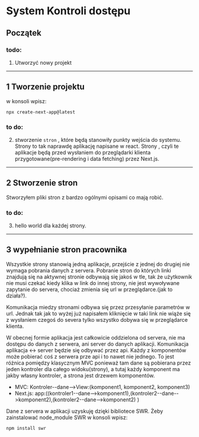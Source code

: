 # System Kontroli dostępu
## Początek
### todo:
1) Utworzyć nowy projekt
***
## 1 Tworzenie projektu
w konsoli wpisz: 
```
npx create-next-app@latest
```
### to do:
2) stworzenie `stron` , które będą stanowiły punkty wejścia do systemu. Strony to tak naprawdę aplikację napisane w react. Strony , czyli te aplikacje będą przed wysłaniem do przeglądarki klienta przygotowane(pre-rendering i data fetching) przez Next.js.
***
## 2 Stworzenie stron
Stworzyłem pliki stron z bardzo ogólnymi opisami co mają robić.

### to do:
3) hello world dla każdej strony.
***
## 3 wypełnianie stron pracownika
Wszystkie strony stanowią jedną aplikacje, przejście z jednej do drugiej nie wymaga pobrania danych z servera. Pobranie stron do których linki znajdują się na aktywnej stronie odbywają się jakoś w tle, tak że użytkownik nie musi czekać kiedy klika w link do innej strony, nie jest wywoływane zapytanie do servera, chociaż zmienia się url w przeglądarce.(jak to działa?).

Komunikacja miedzy stronami odbywa się przez przesyłanie parametrów w url. Jednak tak jak to wyżej już napisałem kliknięcie w taki link nie wiąże się z wysłaniem czegoś do severa tylko wszystko dobywa się w przeglądarce klienta.

W obecnej formie aplikacja jest całkowicie oddzielona od servera, nie ma dostępu do danych z serwera, ani server do danych aplikacji. Komunikacja aplikacja <-> server będzie się odbywać przez api. Każdy z komponentów może pobierać coś z serwera prze api i to nawet nie jednego. To jest różnica pomiędzy klasycznym MVC ponieważ tam dane są pobierana przez jeden kontroler dla całego widoku(strony), a tutaj każdy komponent ma jakby własny kontroler, a strona jest drzewem komponentów. 


* MVC: Kontroler--dane-->View:(komponent1, komponent2, komponent3)
* Next.js: app:((kontroler1--dane-->komponent1),(kontroler2--dane-->komponent2),(kontroler2--dane-->komponent2) )

Dane z servera w aplikacji uzyskuję dzięki bibliotece SWR. Żeby zainstalować node_module SWR w konsoli wpisz:
```
npm install swr
```





